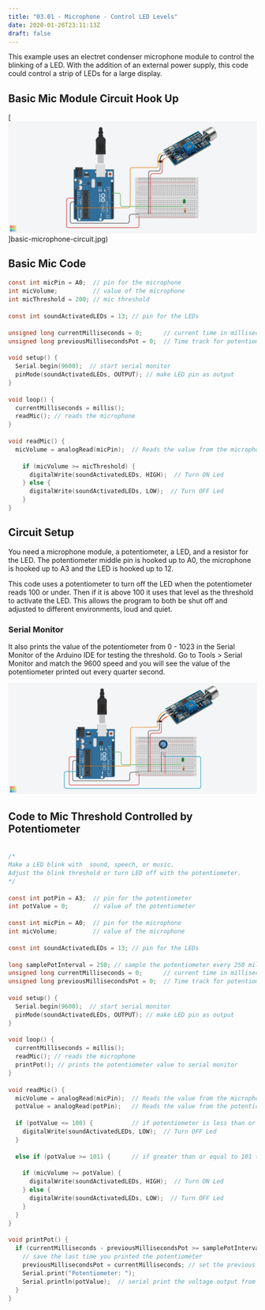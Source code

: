 ```yaml
---
title: "03.01 - Microphone - Control LED Levels"
date: 2020-01-26T23:11:13Z
draft: false
---
```


This example uses an electret condenser microphone module to control the blinking of a LED. With the addition of an external power supply, this code could control a strip of LEDs for a large display.

## Basic Mic Module Circuit Hook Up

[![Basic Mic Module Circuit](basic-microphone-circuit.jpg)]basic-microphone-circuit.jpg)

## Basic Mic Code

```C
const int micPin = A0;  // pin for the microphone
int micVolume;          // value of the microphone
int micThreshold = 200; // mic threshold

const int soundActivatedLEDs = 13; // pin for the LEDs

unsigned long currentMilliseconds = 0;      // current time in milliseconds
unsigned long previousMillisecondsPot = 0;  // Time track for potentiometer

void setup() {
  Serial.begin(9600);  // start serial monitor
  pinMode(soundActivatedLEDs, OUTPUT); // make LED pin as output
}

void loop() {
  currentMilliseconds = millis();
  readMic(); // reads the microphone
}

void readMic() {
  micVolume = analogRead(micPin);  // Reads the value from the microphone

    if (micVolume >= micThreshold) {
      digitalWrite(soundActivatedLEDs, HIGH);  // Turn ON Led
    } else {
      digitalWrite(soundActivatedLEDs, LOW);  // Turn OFF Led
    }
}
```

## Circuit Setup

You need a microphone module, a potentiometer, a LED, and a resistor for the LED. The potentiometer middle pin is hooked up to A0, the microphone is hooked up to A3 and the LED is hooked up to 12.

This code uses a potentiometer to turn off the LED when the potentiometer reads 100 or under. Then if it is above 100 it uses that level as the threshold to activate the LED. This allows the program to both be shut off and adjusted to different environments, loud and quiet.

### Serial Monitor

It also prints the value of the potentiometer from 0 - 1023 in the Serial Monitor of the Arduino IDE for testing the threshold. Go to Tools > Serial Monitor and match the 9600 speed and you will see the value of the potentiometer printed out every quarter second.

[![Microphone Control LED with Arduino Circuit](microphone-control-led.jpg)](microphone-control-led.jpg)

## Code to Mic Threshold Controlled by Potentiometer

```C

/*
Make a LED blink with  sound, speech, or music.
Adjust the blink threshold or turn LED off with the potentiometer.
*/

const int potPin = A3;  // pin for the potentiometer
int potValue = 0;       // value of the potentiometer

const int micPin = A0;  // pin for the microphone
int micVolume;          // value of the microphone

const int soundActivatedLEDs = 13; // pin for the LEDs

long samplePotInterval = 250; // sample the potentiometer every 250 milliseconds or 1/4 second
unsigned long currentMilliseconds = 0;      // current time in milliseconds
unsigned long previousMillisecondsPot = 0;  // Time track for potentiometer

void setup() {
  Serial.begin(9600);  // start serial monitor
  pinMode(soundActivatedLEDs, OUTPUT); // make LED pin as output
}

void loop() {
  currentMilliseconds = millis();
  readMic(); // reads the microphone
  printPot(); // prints the potentiometer value to serial monitor
}

void readMic() {
  micVolume = analogRead(micPin);  // Reads the value from the microphone
  potValue = analogRead(potPin);   // Reads the value from the potentiometer

  if (potValue <= 100) {           // if potentiometer is less than or equal to 100 turn off LEDs
    digitalWrite(soundActivatedLEDs, LOW);  // Turn OFF Led
  }

  else if (potValue >= 101) {      // if greater than or equal to 101 then the mic controls the LEDs

    if (micVolume >= potValue) {
      digitalWrite(soundActivatedLEDs, HIGH);  // Turn ON Led
    } else {
      digitalWrite(soundActivatedLEDs, LOW);  // Turn OFF Led
    }
  }
}

void printPot() {
  if (currentMilliseconds - previousMillisecondsPot >= samplePotInterval) {
    // save the last time you printed the potentiometer
    previousMillisecondsPot = currentMilliseconds; // set the previous check time to current time
    Serial.print("Potentiometer: ");
    Serial.println(potValue);  // serial print the voltage output from the analog read of the potentiometer pin
  }
}
```
